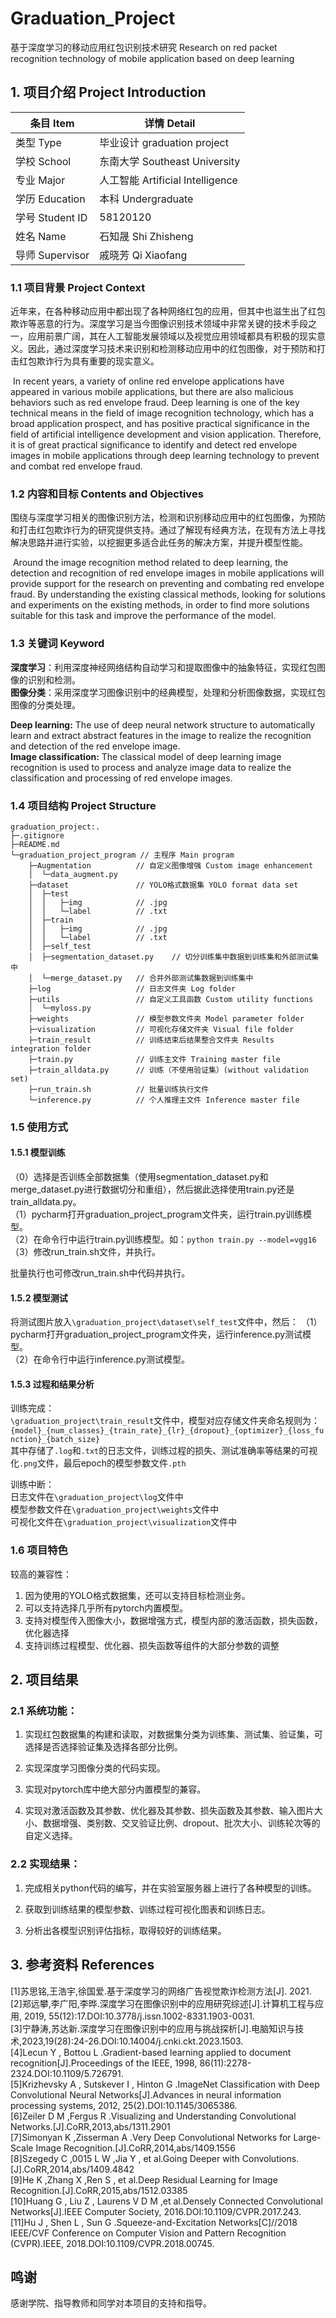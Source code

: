 # Graduation_Project
基于深度学习的移动应用红包识别技术研究
Research on red packet recognition technology of mobile application based on deep learning

## 1. 项目介绍 Project Introduction

| 条目 Item       | 详情 Detail                      |
| --------------- | -------------------------------- |
| 类型 Type       | 毕业设计 graduation project      |
| 学校 School     | 东南大学 Southeast University    |
| 专业 Major      | 人工智能 Artificial Intelligence |
| 学历 Education  | 本科 Undergraduate               |
| 学号 Student ID | 58120120                         |
| 姓名 Name       | 石知晟 Shi Zhisheng              |
| 导师 Supervisor | 戚晓芳 Qi Xiaofang               |

### 1.1 项目背景 Project Context

​		近年来，在各种移动应用中都出现了各种网络红包的应用，但其中也滋生出了红包欺诈等恶意的行为。深度学习是当今图像识别技术领域中非常关键的技术手段之一，应用前景广阔，其在人工智能发展领域以及视觉应用领域都具有积极的现实意义。因此，通过深度学习技术来识别和检测移动应用中的红包图像，对于预防和打击红包欺诈行为具有重要的现实意义。

​		In recent years, a variety of online red envelope applications have appeared in various mobile applications, but there are also malicious behaviors such as red envelope fraud. Deep learning is one of the key technical means in the field of image recognition technology, which has a broad application prospect, and has positive practical significance in the field of artificial intelligence development and vision application. Therefore, it is of great practical significance to identify and detect red envelope images in mobile applications through deep learning technology to prevent and combat red envelope fraud.

### 1.2 内容和目标 Contents and Objectives

​		围绕与深度学习相关的图像识别方法，检测和识别移动应用中的红包图像，为预防和打击红包欺诈行为的研究提供支持。通过了解现有经典方法，在现有方法上寻找解决思路并进行实验，以挖掘更多适合此任务的解决方案，并提升模型性能。

​		Around the image recognition method related to deep learning, the detection and recognition of red envelope images in mobile applications will provide support for the research on preventing and combating red envelope fraud. By understanding the existing classical methods, looking for solutions and experiments on the existing methods, in order to find more solutions suitable for this task and improve the performance of the model.

### 1.3 关键词 Keyword

**深度学习**：利用深度神经网络结构自动学习和提取图像中的抽象特征，实现红包图像的识别和检测。  
**图像分类**：采用深度学习图像识别中的经典模型，处理和分析图像数据，实现红包图像的分类处理。

**Deep learning:** The use of deep neural network structure to automatically learn and extract abstract features in the image to realize the recognition and detection of the red envelope image.  
**Image classification:** The classical model of deep learning image recognition is used to process and analyze image data to realize the classification and processing of red envelope images.

### 1.4 项目结构 Project Structure

```Document Map
graduation_project:.
├─.gitignore
├─README.md
└─graduation_project_program // 主程序 Main program
    ├─Augmentation 			// 自定义图像增强 Custom image enhancement
    │  └─data_augment.py
    ├─dataset				// YOLO格式数据集 YOLO format data set
    │  ├─test
    │  │   ├─img			// .jpg
    │  │   └─label			// .txt
    │  ├─train 					
    │  │   ├─img			// .jpg
    │  │   └─label			// .txt
    │  ├─self_test
    │  ├─segmentation_dataset.py	// 切分训练集中数据到训练集和外部测试集中
    │  └─merge_dataset.py	// 合并外部测试集数据到训练集中
    ├─log 					// 日志文件夹 Log folder
    ├─utils 				// 自定义工具函数 Custom utility functions
    │  └─myloss.py	
    ├─weights 				// 模型参数文件夹 Model parameter folder
    ├─visualization			// 可视化存储文件夹 Visual file folder
    ├─train_result 			// 训练结束后结果整合文件夹 Results integration folder
    ├─train.py 				// 训练主文件 Training master file
    ├─train_alldata.py 		// 训练（不使用验证集）(without validation set)
    ├─run_train.sh			// 批量训练执行文件
    └─inference.py 			// 个人推理主文件 Inference master file
```

### 1.5 使用方式

#### 1.5.1 模型训练

（0）选择是否训练全部数据集（使用segmentation_dataset.py和merge_dataset.py进行数据切分和重组），然后据此选择使用train.py还是train_alldata.py。  
（1）pycharm打开graduation_project_program文件夹，运行train.py训练模型。  
（2）在命令行中运行train.py训练模型。如：`python train.py --model=vgg16`  
（3）修改run_train.sh文件，并执行。

批量执行也可修改run_train.sh中代码并执行。

#### 1.5.2 模型测试

将测试图片放入`\graduation_project\dataset\self_test`文件中，然后：
（1）pycharm打开graduation_project_program文件夹，运行inference.py测试模型。  
（2）在命令行中运行inference.py测试模型。

#### 1.5.3 过程和结果分析

训练完成：  
`\graduation_project\train_result`文件中，模型对应存储文件夹命名规则为：`{model}_{num_classes}_{train_rate}_{lr}_{dropout}_{optimizer}_{loss_function}_{batch_size}`  
其中存储了`.log`和`.txt`的日志文件，训练过程的损失、测试准确率等结果的可视化`.png`文件，最后epoch的模型参数文件`.pth`

训练中断：  
日志文件在`\graduation_project\log`文件中  
模型参数文件在`\graduation_project\weights`文件中  
可视化文件在`\graduation_project\visualization`文件中

### 1.6 项目特色

较高的兼容性：  

1. 因为使用的YOLO格式数据集，还可以支持目标检测业务。  
2. 可以支持选择几乎所有pytorch内置模型。
3. 支持对模型传入图像大小，数据增强方式，模型内部的激活函数，损失函数，优化器选择
4. 支持训练过程模型、优化器、损失函数等组件的大部分参数的调整

## 2. 项目结果

### 2.1 系统功能：

1. 实现红包数据集的构建和读取，对数据集分类为训练集、测试集、验证集，可选择是否选择验证集及选择各部分比例。

2. 实现深度学习图像分类的代码实现。

3. 实现对pytorch库中绝大部分内置模型的兼容。

4. 实现对激活函数及其参数、优化器及其参数、损失函数及其参数、输入图片大小、数据增强、类别数、交叉验证比例、dropout、批次大小、训练轮次等的自定义选择。

### 2.2 实现结果：

1. 完成相关python代码的编写，并在实验室服务器上进行了各种模型的训练。

2. 获取到训练结果的模型参数、训练过程可视化图表和训练日志。

3. 分析出各模型识别评估指标，取得较好的训练结果。

## 3. 参考资料 References

[1]苏思铭,王浩宇,徐国爱.基于深度学习的网络广告视觉欺诈检测方法[J].  2021.  
[2]郑远攀,李广阳,李晔.深度学习在图像识别中的应用研究综述[J].计算机工程与应用, 2019, 55(12):17.DOI:10.3778/j.issn.1002-8331.1903-0031.  
[3]宁静涛,苏达新.深度学习在图像识别中的应用与挑战探析[J].电脑知识与技术,2023,19(28):24-26.DOI:10.14004/j.cnki.ckt.2023.1503.  
[4]Lecun Y , Bottou L .Gradient-based learning applied to document recognition[J].Proceedings of the IEEE, 1998, 86(11):2278-2324.DOI:10.1109/5.726791.  
[5]Krizhevsky A , Sutskever I , Hinton G .ImageNet Classification with Deep Convolutional Neural Networks[J].Advances in neural information processing systems, 2012, 25(2).DOI:10.1145/3065386.  
[6]Zeiler D M ,Fergus R .Visualizing and Understanding Convolutional Networks.[J].CoRR,2013,abs/1311.2901  
[7]Simonyan K ,Zisserman A .Very Deep Convolutional Networks for Large-Scale Image Recognition.[J].CoRR,2014,abs/1409.1556  
[8]Szegedy C ,0015 L W ,Jia Y , et al.Going Deeper with Convolutions.[J].CoRR,2014,abs/1409.4842  
[9]He K ,Zhang X ,Ren S , et al.Deep Residual Learning for Image Recognition.[J].CoRR,2015,abs/1512.03385  
[10]Huang G , Liu Z , Laurens V D M ,et al.Densely Connected Convolutional Networks[J].IEEE Computer Society, 2016.DOI:10.1109/CVPR.2017.243.  
[11]Hu J , Shen L , Sun G .Squeeze-and-Excitation Networks[C]//2018 IEEE/CVF Conference on Computer Vision and Pattern Recognition (CVPR).IEEE, 2018.DOI:10.1109/CVPR.2018.00745.  

## 鸣谢

感谢学院、指导教师和同学对本项目的支持和指导。

